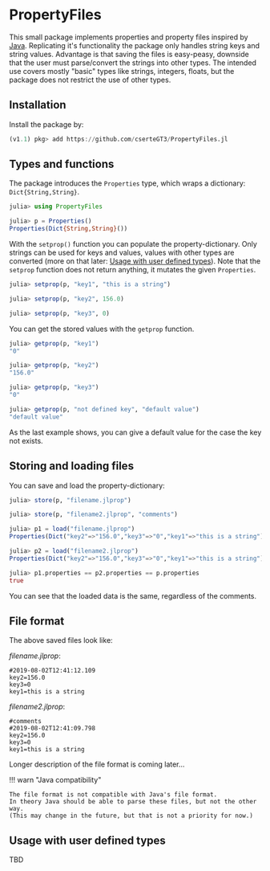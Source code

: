 # PropertyFiles

This small package implements properties and property files inspired by [Java](https://docs.oracle.com/en/java/javase/12/docs/api/java.base/java/util/Properties.html).
Replicating it's functionality the package only handles string keys and string values.
Advantage is that saving the files is easy-peasy, downside that the user must parse/convert the strings into other types.
The intended use covers mostly "basic" types like strings, integers, floats, but the package does not restrict the use of other types.

## Installation

Install the package by:
```julia
(v1.1) pkg> add https://github.com/cserteGT3/PropertyFiles.jl
```

## Types and functions

The package introduces the `Properties` type, which wraps a dictionary: `Dict{String,String}`.
```julia
julia> using PropertyFiles

julia> p = Properties()
Properties(Dict{String,String}())
```
With the `setprop()` function you can populate the property-dictionary.
Only strings can be used for keys and values, values with other types are converted (more on that later: [Usage with user defined types](@ref)).
Note that the `setprop` function does not return anything, it mutates the given `Properties`.
```julia
julia> setprop(p, "key1", "this is a string")

julia> setprop(p, "key2", 156.0)

julia> setprop(p, "key3", 0)
```
You can get the stored values with the `getprop` function.
```julia
julia> getprop(p, "key1")
"0"

julia> getprop(p, "key2")
"156.0"

julia> getprop(p, "key3")
"0"

julia> getprop(p, "not defined key", "default value")
"default value"
```
As the last example shows, you can give a default value for the case the key not exists.

## Storing and loading files

You can save and load the property-dictionary:

```julia
julia> store(p, "filename.jlprop")

julia> store(p, "filename2.jlprop", "comments")

julia> p1 = load("filename.jlprop")
Properties(Dict("key2"=>"156.0","key3"=>"0","key1"=>"this is a string"))

julia> p2 = load("filename2.jlprop")
Properties(Dict("key2"=>"156.0","key3"=>"0","key1"=>"this is a string"))

julia> p1.properties == p2.properties == p.properties
true
```

You can see that the loaded data is the same, regardless of the comments.

## File format

The above saved files look like:

*filename.jlprop*:
```
#2019-08-02T12:41:12.109
key2=156.0
key3=0
key1=this is a string
```

*filename2.jlprop*:
```
#comments
#2019-08-02T12:41:09.798
key2=156.0
key3=0
key1=this is a string
```
Longer description of the file format is coming later...

!!! warn "Java compatibility"

    The file format is not compatible with Java's file format.
    In theory Java should be able to parse these files, but not the other way.
    (This may change in the future, but that is not a priority for now.)

## Usage with user defined types

TBD
